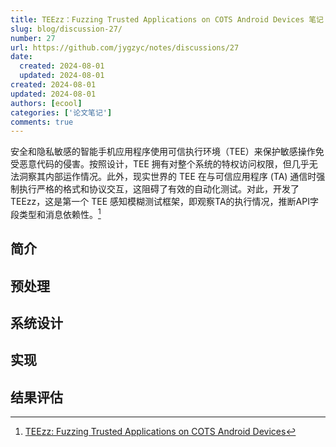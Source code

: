 ```yaml
---
title: TEEzz：Fuzzing Trusted Applications on COTS Android Devices 笔记
slug: blog/discussion-27/
number: 27
url: https://github.com/jygzyc/notes/discussions/27
date:
  created: 2024-08-01
  updated: 2024-08-01
created: 2024-08-01
updated: 2024-08-01
authors: [ecool]
categories: ['论文笔记']
comments: true
---
```


<!-- note_teezz -->

安全和隐私敏感的智能手机应用程序使用可信执行环境（TEE）来保护敏感操作免受恶意代码的侵害。按照设计，TEE 拥有对整个系统的特权访问权限，但几乎无法洞察其内部运作情况。此外，现实世界的 TEE 在与可信应用程序 (TA) 通信时强制执行严格的格式和协议交互，这阻碍了有效的自动化测试。对此，开发了TEEzz，这是第一个 TEE 感知模糊测试框架，即观察TA的执行情况，推断API字段类型和消息依赖性。[^1]

<!-- more -->

## 简介



## 预处理



## 系统设计

## 实现

## 结果评估

[^1]: [TEEzz: Fuzzing Trusted Applications on COTS Android Devices](http://hexhive.epfl.ch/publications/files/23Oakland.pdf)
